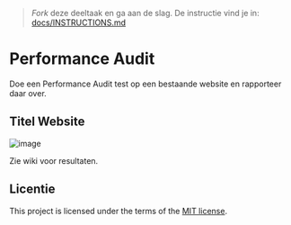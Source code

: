 > _Fork_ deze deeltaak en ga aan de slag. De instructie vind je in: [docs/INSTRUCTIONS.md](docs/INSTRUCTIONS.md)

# Performance Audit 

Doe een Performance Audit test op een bestaande website en rapporteer daar over.

## Titel Website

![image](https://github.com/MokhtarAkle/performance-matters-performance-audit/assets/45001009/9f7cb028-7c00-4ae4-8c6f-854cf0f1aef6)

Zie wiki voor resultaten.

## Licentie

This project is licensed under the terms of the [MIT license](./LICENSE).
